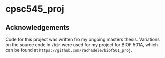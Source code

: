 # cpsc545_proj

## Acknowledgements

Code for this project was written fro my ongoing masters thesis. Variations on the source code in `/bin` were used for my project for BIOF 501A, which can be found at `https://github.com/rachadele/biof501_proj`.

